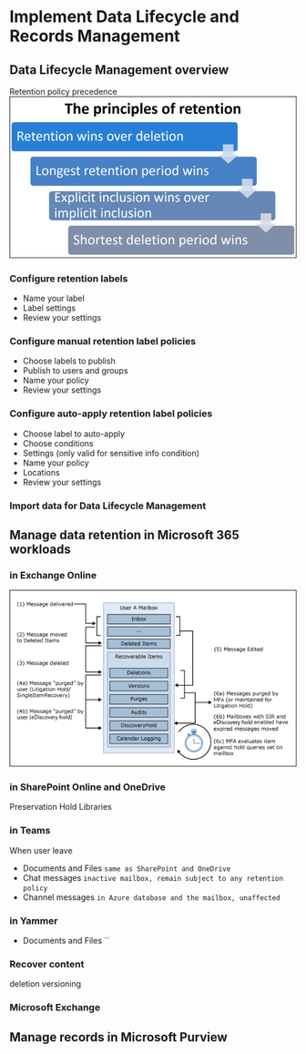 # Implement Data Lifecycle and Records Management
## Data Lifecycle Management overview
Retention policy precedence
![](figs/principles-of-retention.png)
### Configure retention labels
- Name your label
- Label settings
- Review your settings
### Configure manual retention label policies
- Choose labels to publish
- Publish to users and groups
- Name your policy
- Review your settings
### Configure auto-apply retention label policies
- Choose label to auto-apply
- Choose conditions
- Settings (only valid for sensitive info condition)
- Name your policy
- Locations
- Review your settings
### Import data for Data Lifecycle Management
## Manage data retention in Microsoft 365 workloads 
### in Exchange Online
![](figs/mailbox-hidden-folders.png)
### in SharePoint Online and OneDrive
Preservation Hold Libraries
### in Teams
When user leave
- Documents and Files `same as SharePoint and OneDrive`
- Chat messages `inactive mailbox, remain subject to any retention policy`
- Channel messages `in Azure database and the mailbox, unaffected`
### in Yammer
- Documents and Files ``
### Recover content
deletion
versioning
### Microsoft Exchange
## Manage records in Microsoft Purview
